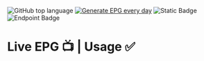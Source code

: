 ![GitHub top language](https://img.shields.io/github/languages/top/didikc/EPG)
[![Generate EPG every day](https://github.com/didikc/EPG/actions/workflows/main.yml/badge.svg)](https://github.com/didikc/EPG/actions/workflows/main.yml)
![Static Badge](https://img.shields.io/badge/Live-EPG-red)
![Endpoint Badge](https://img.shields.io/endpoint?url=https%3A%2F%2Fhits.dwyl.com%2Fdidikc%2FEPG.json&color=orange)

# Live EPG 📺 | Usage ✅
